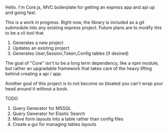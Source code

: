 Hello. I'm Core.js, MVC boilerplate for getting an express app and api up and going fast.

This is a work in progress. Right now, the library is included as a git submodule into any existing express project. Future plans are to modify this to be a cli tool that 

1. Generates a new project
2. Updates an existing project
3. Generates User,Session,Token,Config tables (if desired)

The goal of "Core" isn't to be a long term dependency, like a npm module, but rather an upgradable framework that takes care of the heavy lifting behind creating a api / app. 

Another goal of this project is to not become so bloated you can't wrap your head around it without a book. 

TODO

1. Query Generator for MSSQL
2. Query Generator for Elastic Search
3. Move form layouts into a table rather than config files
4. Create a gui for managing tables layouts
